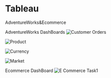# Tableau
AdventureWorks&amp;Ecommerce

AdventureWorks DashBoards
![Customer Orders](https://user-images.githubusercontent.com/126327548/225116541-8f831ba9-8a7e-4a81-811c-215b4793ee98.png)


![Product](https://user-images.githubusercontent.com/126327548/225116572-77cfe24d-02da-4042-81c9-5fda916aaac8.png)


![Currency](https://user-images.githubusercontent.com/126327548/225116599-54bf11cc-6909-4322-b671-ba16edcbc0b5.png)


![Market](https://user-images.githubusercontent.com/126327548/225116647-b135b95d-3c49-4dd2-af93-296087603848.png)


Ecommerce DashBoard
![E Commerce Task1](https://user-images.githubusercontent.com/126327548/225116709-1a2c7fcc-6a03-4296-b289-24ef11712291.png)
